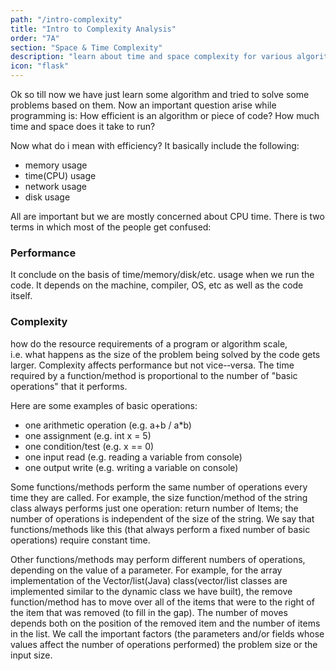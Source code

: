 ```yaml
---
path: "/intro-complexity"
title: "Intro to Complexity Analysis"
order: "7A"
section: "Space & Time Complexity"
description: "learn about time and space complexity for various algorithms"
icon: "flask"
---
```


Ok so till now we have just learn some algorithm and tried to solve some problems based on them. Now an important question arise while programming is: How efficient is an algorithm or piece of code? How much time and space does it take to run?

Now what do i mean with efficiency? It basically include the following:

- memory usage
- time(CPU) usage
- network usage
- disk usage

All are important but we are mostly concerned about CPU time. There is two terms in which most of the people get confused:

### **Performance**

It conclude on the basis of time/memory/disk/etc. usage when we run the code. It depends on the machine, compiler, OS, etc as well as the code itself.

### **Complexity**

how do the resource requirements of a program or algorithm scale,  
i.e. what happens as the size of the problem being solved by the code gets larger. Complexity affects performance but not vice-­‐versa. The time required by a function/method is proportional to the number of "basic operations" that it performs.

Here are some examples of basic operations:

- one arithmetic operation (e.g. a+b / a\*b)
- one assignment (e.g. int x = 5)
- one condition/test (e.g. x == 0)
- one input read (e.g. reading a variable from console)
- one output write (e.g. writing a variable on console)

Some functions/methods perform the same number of operations every time they are called. For example, the size function/method of the string class always performs just one operation: return number of Items; the number of operations is independent of the size of the string. We say that functions/methods like this (that always perform a fixed number of basic operations) require constant time.

Other functions/methods may perform different numbers of operations, depending on the value of a parameter. For example, for the array implementation of the Vector/list(Java) class(vector/list classes are implemented similar to the dynamic class we have built), the remove function/method has to move over all of the items that were to the right of the item that was removed (to fill in the gap). The number of moves depends both on the position of the removed item and the number of items in the list. We call the important factors (the parameters and/or fields whose values affect the number of operations performed) the problem size or the input size.
